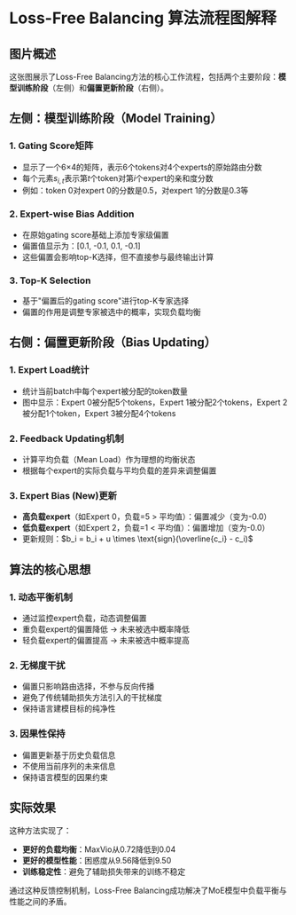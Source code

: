# Loss-Free Balancing 算法流程图解释

## 图片概述

这张图展示了Loss-Free Balancing方法的核心工作流程，包括两个主要阶段：**模型训练阶段**（左侧）和**偏置更新阶段**（右侧）。

## 左侧：模型训练阶段（Model Training）

### 1. Gating Score矩阵
- 显示了一个6×4的矩阵，表示6个tokens对4个experts的原始路由分数
- 每个元素$s_{i,t}$表示第$t$个token对第$i$个expert的亲和度分数
- 例如：token 0对expert 0的分数是0.5，对expert 1的分数是0.3等

### 2. Expert-wise Bias Addition
- 在原始gating score基础上添加专家级偏置
- 偏置值显示为：[0.1, -0.1, 0.1, -0.1]
- 这些偏置会影响top-K选择，但不直接参与最终输出计算

### 3. Top-K Selection
- 基于"偏置后的gating score"进行top-K专家选择
- 偏置的作用是调整专家被选中的概率，实现负载均衡

## 右侧：偏置更新阶段（Bias Updating）

### 1. Expert Load统计
- 统计当前batch中每个expert被分配的token数量
- 图中显示：Expert 0被分配5个tokens，Expert 1被分配2个tokens，Expert 2被分配1个token，Expert 3被分配4个tokens

### 2. Feedback Updating机制
- 计算平均负载（Mean Load）作为理想的均衡状态
- 根据每个expert的实际负载与平均负载的差异来调整偏置

### 3. Expert Bias (New)更新
- **高负载expert**（如Expert 0，负载=5 > 平均值）：偏置减少（变为-0.0）
- **低负载expert**（如Expert 2，负载=1 < 平均值）：偏置增加（变为-0.0）
- 更新规则：$b_i = b_i + u \times \text{sign}(\overline{c_i} - c_i)$

## 算法的核心思想

### 1. 动态平衡机制
- 通过监控expert负载，动态调整偏置
- 重负载expert的偏置降低 → 未来被选中概率降低
- 轻负载expert的偏置提高 → 未来被选中概率提高

### 2. 无梯度干扰
- 偏置只影响路由选择，不参与反向传播
- 避免了传统辅助损失方法引入的干扰梯度
- 保持语言建模目标的纯净性

### 3. 因果性保持
- 偏置更新基于历史负载信息
- 不使用当前序列的未来信息
- 保持语言模型的因果约束

## 实际效果

这种方法实现了：
- **更好的负载均衡**：MaxVio从0.72降低到0.04
- **更好的模型性能**：困惑度从9.56降低到9.50
- **训练稳定性**：避免了辅助损失带来的训练不稳定

通过这种反馈控制机制，Loss-Free Balancing成功解决了MoE模型中负载平衡与性能之间的矛盾。